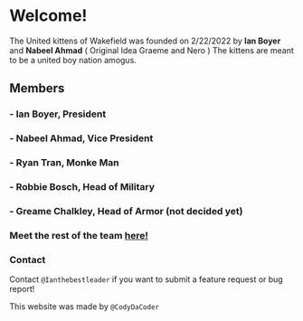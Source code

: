 # Welcome!
The United kittens of Wakefield was founded on 2/22/2022 by **Ian Boyer** and **Nabeel Ahmad** ( Original Idea Graeme and Nero ) The kittens are meant to be a united boy nation amogus.

## Members

### - **Ian Boyer**, President
### - **Nabeel Ahmad**, Vice President
### - **Ryan Tran**, Monke Man
### - **Robbie Bosch**, Head of Military
### - **Greame Chalkley**, Head of Armor (not decided yet)

### Meet the rest of the team [here!](team.md)

### Contact
Contact ```@Ianthebestleader``` if you want to submit a feature request or bug report!

This website was made by ```@CodyDaCoder```
